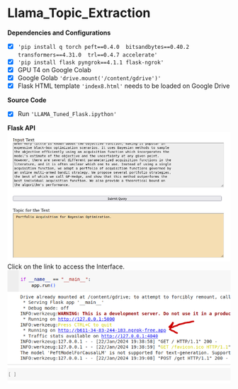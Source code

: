 # Llama_Topic_Extraction


**Dependencies and Configurations**
- [x] `'pip install q torch peft==0.4.0  bitsandbytes==0.40.2  transformers==4.31.0  trl==0.4.7 accelerate'`
- [x] `'pip install flask pyngrok==4.1.1 flask-ngrok'`
- [x] GPU T4 on Google Colab
- [x] Google Golab `'drive.mount('/content/gdrive')'`
- [x] Flask HTML template `'index8.html'` needs to be loaded on Google Drive

**Source Code**
- [x] Run `'LLAMA_Tuned_Flask.ipython'`


**Flask API**
![plot](./interface.png)
Click on the link to access the Interface.
![plot](./flask.png)





